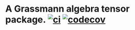 # A Grassmann algebra tensor package. [![ci](https://github.com/USTC-KnowledgeComputingLab/grassmann_tensor/actions/workflows/pre-commit.yml/badge.svg)](https://github.com/USTC-KnowledgeComputingLab/grassmann_tensor/actions/workflows/pre-commit.yml) [![codecov](https://codecov.io/gh/USTC-KnowledgeComputingLab/grassmann_tensor/graph/badge.svg?token=98Z1PJMVBZ)](https://codecov.io/gh/USTC-KnowledgeComputingLab/grassmann_tensor)
